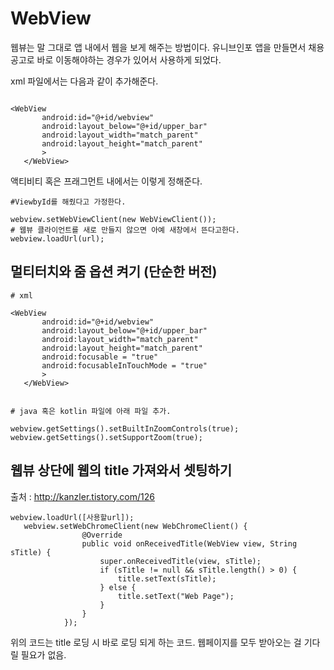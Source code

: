 # WebView

웹뷰는 말 그대로 앱 내에서 웹을 보게 해주는 방법이다.
유니브인포 앱을 만들면서 채용공고로 바로 이동해야하는 경우가 있어서 사용하게 되었다.

xml 파일에서는 다음과 같이 추가해준다.
```

<WebView
       android:id="@+id/webview"
       android:layout_below="@+id/upper_bar"
       android:layout_width="match_parent"
       android:layout_height="match_parent"
       >
   </WebView>

```

액티비티 혹은 프래그먼트 내에서는 이렇게 정해준다.

```
#ViewbyId를 해줬다고 가정한다.

webview.setWebViewClient(new WebViewClient());
# 웹뷰 클라이언트를 새로 만들지 않으면 아예 새창에서 뜬다고한다.
webview.loadUrl(url);

```


## 멀티터치와 줌 옵션 켜기 (단순한 버전)

```
# xml

<WebView
       android:id="@+id/webview"
       android:layout_below="@+id/upper_bar"
       android:layout_width="match_parent"
       android:layout_height="match_parent"
       android:focusable = "true"
       android:focusableInTouchMode = "true"
       >
   </WebView>


# java 혹은 kotlin 파일에 아래 파일 추가.

webview.getSettings().setBuiltInZoomControls(true);
webview.getSettings().setSupportZoom(true);
```


## 웹뷰 상단에 웹의 title 가져와서 셋팅하기

출처 : http://kanzler.tistory.com/126

```
webview.loadUrl([사용할url]);
   webview.setWebChromeClient(new WebChromeClient() {
                @Override
                public void onReceivedTitle(WebView view, String sTitle) {
                    super.onReceivedTitle(view, sTitle);
                    if (sTitle != null && sTitle.length() > 0) {
                        title.setText(sTitle);
                    } else {
                        title.setText("Web Page");
                    }
                }
            });

```

위의 코드는 title 로딩 시 바로 로딩 되게 하는 코드.
웹페이지를 모두 받아오는 걸 기다릴 필요가 없음.
